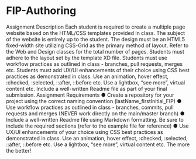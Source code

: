 # FIP-Authoring
Assignment Description
Each student is required to create a multiple page website based on the HTML/CSS
templates provided in class. The subject of the website is entirely up to the student.
The design must be an HTML5 fixed-width site utilizing CSS-Grid as the primary method of
layout. Refer to the Web and Design classes for the total number of pages.
Students must adhere to the layout set by the template XD file.
Students must use workflow practices as outlined in class - branches, pull requests, merges
etc.
Students must add UX/UI enhancements of their choice using CSS best practices as
demonstrated in class. Use an animation, hover effect, :checked, :selected, ::after, ::before
etc. Use a lightbox, “see more”, virtual content etc.
Include a well-written Readme file as part of your final submission.
Assignment Requirements
● Create a repository for your project using the correct naming convention
(lastName_firstInitial_FIP)
● Use workflow practices as outlined in class - branches, commits, pull requests and
merges (NEVER work directly on the main/master branch)
● Include a well-written Readme file using Markdown formatting. Be sure to include the
required sections (refer to the example file for reference)
● Use UX/UI enhancements of your choice using CSS best practices as demonstrated
in class. Use an animation, hover effect, :checked, :selected, ::after, ::before etc. Use
a lightbox, “see more”, virtual content etc. The more the better!
